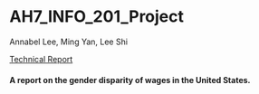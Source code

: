 # AH7_INFO_201_Project
Annabel Lee, Ming Yan, Lee Shi

[Technical Report](technical_report.md)

#### A report on the gender disparity of wages in the United States.
